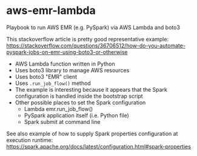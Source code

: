 # aws-emr-lambda
Playbook to run AWS EMR (e.g. PySpark) via AWS Lambda and boto3

This stackoverflow article is pretty good representative example:
https://stackoverflow.com/questions/36706512/how-do-you-automate-pyspark-jobs-on-emr-using-boto3-or-otherwise

* AWS Lambda function written in Python
* Uses boto3 library to manage AWS resources
* Uses boto3 "EMR" client
* Uses `.run_job_flow()` method
* The example is interesting because it appears that the Spark configuration is handled inside the bootstrap script
* Other possible places to set the Spark configuration
    - Lambda emr.run_job_flow()
    - PySpark application itself (i.e. Python file)
    - Spark submit at command line

See also example of how to supply Spark properties configuration at execution runtime:
https://spark.apache.org/docs/latest/configuration.html#spark-properties
